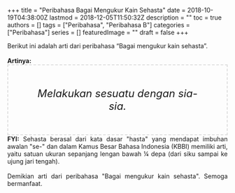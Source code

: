 +++
title = "Peribahasa Bagai Mengukur Kain Sehasta"
date = 2018-10-19T04:38:00Z
lastmod = 2018-12-05T11:50:32Z
description = ""
toc = true
authors = []
tags = ["Peribahasa", "Peribahasa B"]
categories = ["Peribahasa"]
series = []
featuredImage = ""
draft = false
+++

<div dir="ltr" style="text-align: left;" trbidi="on"><div style="text-align: justify;">Berikut ini adalah arti dari peribahasa “Bagai mengukur kain sehasta”.</div><br /><div style="text-align: justify;"><b>Artinya:</b></div><div style="border: 2px dashed #ddd; font-size: 24px; height: auto; margin: 0 auto; padding: 50px; text-align: center; width: auto;"><i>Melakukan sesuatu dengan sia-sia.</i></div><div style="text-align: justify;"><b>FYI:</b> Sehasta berasal dari kata dasar "hasta" yang mendapat imbuhan awalan "se-" dan dalam Kamus Besar Bahasa Indonesia (KBBI) memiliki arti, yaitu satuan ukuran sepanjang lengan bawah ¼ depa (dari siku sampai ke ujung jari tengah).<br /><br /></div><div style="text-align: justify;">Demikian arti dari peribahasa "Bagai mengukur kain sehasta". Semoga bermanfaat.</div></div>
